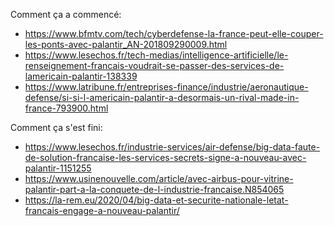 Comment ça a commencé:

- https://www.bfmtv.com/tech/cyberdefense-la-france-peut-elle-couper-les-ponts-avec-palantir_AN-201809290009.html
- https://www.lesechos.fr/tech-medias/intelligence-artificielle/le-renseignement-francais-voudrait-se-passer-des-services-de-lamericain-palantir-138339
- https://www.latribune.fr/entreprises-finance/industrie/aeronautique-defense/si-si-l-americain-palantir-a-desormais-un-rival-made-in-france-793900.html

Comment ça s'est fini:

- https://www.lesechos.fr/industrie-services/air-defense/big-data-faute-de-solution-francaise-les-services-secrets-signe-a-nouveau-avec-palantir-1151255
- https://www.usinenouvelle.com/article/avec-airbus-pour-vitrine-palantir-part-a-la-conquete-de-l-industrie-francaise.N854065
- https://la-rem.eu/2020/04/big-data-et-securite-nationale-letat-francais-engage-a-nouveau-palantir/
